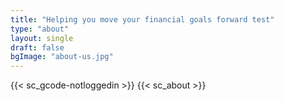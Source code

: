 ```yaml
---
title: "Helping you move your financial goals forward test"
type: "about"
layout: single
draft: false
bgImage: "about-us.jpg"
---
```

{{< sc_gcode-notloggedin >}}
{{< sc_about >}}
